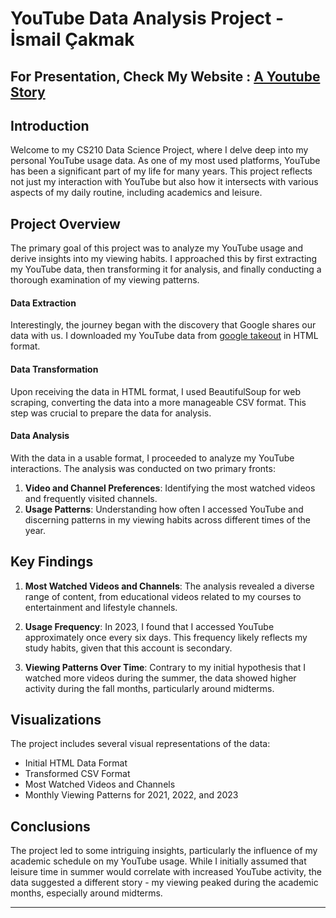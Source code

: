 
# YouTube Data Analysis Project - İsmail Çakmak

## For Presentation, Check My Website : [A Youtube Story](https://ismailcakmak.notion.site/A-Youtube-Story-0c08fbf0cc12490eb25765003b1d4c1c?pvs=4)


## Introduction
Welcome to my CS210 Data Science Project, where I delve deep into my personal YouTube usage data. As one of my most used platforms, YouTube has been a significant part of my life for many years. This project reflects not just my interaction with YouTube but also how it intersects with various aspects of my daily routine, including academics and leisure.







## Project Overview

The primary goal of this project was to analyze my YouTube usage and derive insights into my viewing habits. I approached this by first extracting my YouTube data, then transforming it for analysis, and finally conducting a thorough examination of my viewing patterns.

#### Data Extraction

Interestingly, the journey began with the discovery that Google shares our data with us. I downloaded my YouTube data from [google takeout](https://takeout.google.com/settings/takeout) in HTML format. 

#### Data Transformation

Upon receiving the data in HTML format, I used BeautifulSoup for web scraping, converting the data into a more manageable CSV format. This step was crucial to prepare the data for analysis.

#### Data Analysis

With the data in a usable format, I proceeded to analyze my YouTube interactions. The analysis was conducted on two primary fronts:

1. **Video and Channel Preferences**: Identifying the most watched videos and frequently visited channels.
2. **Usage Patterns**: Understanding how often I accessed YouTube and discerning patterns in my viewing habits across different times of the year.

## Key Findings

1. **Most Watched Videos and Channels**: The analysis revealed a diverse range of content, from educational videos related to my courses to entertainment and lifestyle channels.

2. **Usage Frequency**: In 2023, I found that I accessed YouTube approximately once every six days. This frequency likely reflects my study habits, given that this account is secondary.

3. **Viewing Patterns Over Time**: Contrary to my initial hypothesis that I watched more videos during the summer, the data showed higher activity during the fall months, particularly around midterms.

## Visualizations

The project includes several visual representations of the data:

- Initial HTML Data Format
- Transformed CSV Format
- Most Watched Videos and Channels
- Monthly Viewing Patterns for 2021, 2022, and 2023

## Conclusions

The project led to some intriguing insights, particularly the influence of my academic schedule on my YouTube usage. While I initially assumed that leisure time in summer would correlate with increased YouTube activity, the data suggested a different story - my viewing peaked during the academic months, especially around midterms.

---

